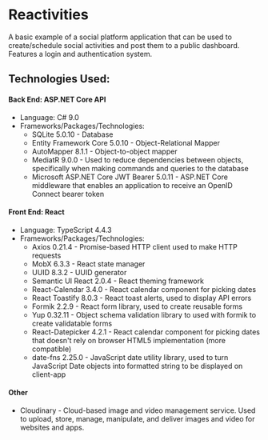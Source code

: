 # Reactivities
A basic example of a social platform application that can be used to create/schedule social activities and post them to a public dashboard.
Features a login and authentication system.

## Technologies Used:
#### Back End: ASP.NET Core API
- Language: C# 9.0
- Frameworks/Packages/Technologies:
  - SQLite 5.0.10 - Database
  - Entity Framework Core 5.0.10 - Object-Relational Mapper
  - AutoMapper 8.1.1 - Object-to-object mapper
  - MediatR 9.0.0 - Used to reduce dependencies between objects, specifically when making commands and queries to the database
  - Microsoft ASP.NET Core JWT Bearer 5.0.11 - ASP.NET Core middleware that enables an application to receive an OpenID Connect bearer token
    
#### Front End: React
- Language: TypeScript 4.4.3
- Frameworks/Packages/Technologies:
  - Axios 0.21.4 - Promise-based HTTP client used to make HTTP requests
  - MobX 6.3.3 - React state manager
  - UUID 8.3.2 - UUID generator
  - Semantic UI React 2.0.4 - React theming framework
  - React-Calendar 3.4.0 - React calendar component for picking dates
  - React Toastify 8.0.3 - React toast alerts, used to display API errors
  - Formik 2.2.9 - React form library, used to create reusable forms
  - Yup 0.32.11 - Object schema validation library to used with formik to create validatable forms
  - React-Datepicker 4.2.1 - React calendar component for picking dates that doesn't rely on browser HTML5 implementation (more compatible)
  - date-fns 2.25.0 - JavaScript date utility library, used to turn JavaScript Date objects into formatted string to be displayed on client-app

#### Other
- Cloudinary - Cloud-based image and video management service. Used to upload, store, manage, manipulate, and deliver images and video for websites and apps.
